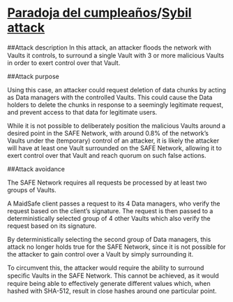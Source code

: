 # [Paradoja del cumpleaños](http://es.wikipedia.org/wiki/Paradoja_del_cumplea%C3%B1os)/[Sybil attack](http://en.wikipedia.org/wiki/Sybil_attack)

##Attack description
In this attack, an attacker ﬂoods the network with Vaults it controls, to surround a single Vault with 3 or more malicious Vaults in order to exert control over that Vault.

##Attack purpose

Using this case, an attacker could request deletion of data chunks by acting as Data managers with the controlled Vaults. This could cause the Data holders to delete the chunks in response to a seemingly legitimate request, and prevent access to that data for legitimate users.

While it is not possible to deliberately position the malicious Vaults around a desired point in the SAFE Network, with around 0.8% of the network’s Vaults under the (temporary) control of an attacker, it is likely the attacker will have at least one Vault surrounded on the SAFE Network, allowing it to exert control over that Vault and reach quorum on such false actions.

##Attack avoidance

The SAFE Network requires all requests be processed by at least two groups of Vaults.

A MaidSafe client passes a request to its 4 Data managers, who verify the request based on the client’s signature. The request is then passed to a deterministically selected group of 4 other Vaults which also verify the request based on its signature.

By deterministically selecting the second group of Data managers, this attack no longer holds true for the SAFE Network, since it is not possible for the attacker to gain control over a Vault by simply surrounding it.

To circumvent this, the attacker would require the ability to surround speciﬁc Vaults in the SAFE Network. This cannot be achieved, as it would require being able to effectively generate different values which, when hashed with SHA-512, result in close hashes around one particular point.
